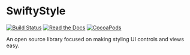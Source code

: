 # SwiftyStyle
[![Build Status](https://travis-ci.org/ldstreet/SwiftyStyle.svg?branch=master)](https://travis-ci.org/ldstreet/SwiftyStyle)
[![Read the Docs](https://img.shields.io/badge/read_the-docs-2196f3.svg)](https://ldstreet.github.io/SwiftyStyle/)
[![CocoaPods](https://img.shields.io/cocoapods/v/AFNetworking.svg)](https://cocoapods.org/pods/SwiftyStyle)

An open source library focused on making styling UI controls and views easy.

